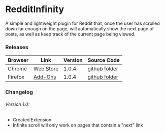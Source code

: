 # RedditInfinity

A simple and lightweight plugin for Reddit that, once the user has scrolled down far enough on the page, will automatically show the next page of posts, as well as keep track of the current page being viewed.

### Releases

Browser | Link | Version | Source Code
------- | ---- | ------- | -----------
Chrome | [Web Store](//chrome.google.com/webstore/detail/redditinfinity/klldlkapcnpaanaeamibkgaljpblgkic) | 1.0.4 | [github folder](//github.com/dcrousso/RedditInfinity/tree/master/Chrome)
Firefox | [Add-Ons](//addons.mozilla.org/en-US/firefox/addon/redditinfinity/) | 1.0.4 | [github folder](//github.com/dcrousso/RedditInfinity/tree/master/Firefox)

### Changelog

###### Version 1.0:
 - Created Extension
 - Infinite scroll will only work on pages that contain a "next" link